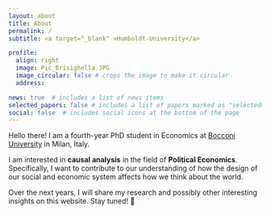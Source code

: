 ```yaml
---
layout: about
title: About
permalink: /
subtitle: <a target="_blank" >Humboldt-University</a>

profile:
  align: right
  image: Pic_Brisighella.JPG
  image_circular: false # crops the image to make it circular
  address: 

news: true  # includes a list of news items
selected_papers: false # includes a list of papers marked as "selected={true}"
social: false  # includes social icons at the bottom of the page
---
```


Hello there! I am a fourth-year PhD student in Economics at 
<a target="_blank" href="https://www.unibocconi.eu/wps/wcm/connect/bocconi/sitopubblico_en/navigation+tree/home/programs/phd/phd+in+economics+and+finance/phd+students/copia+di+current+phd+students+in+economics+_+finance_acquati+2011+09+30+11+21">Bocconi University</a>
in Milan, Italy. 

I am interested in **causal analysis** in the field of **Political Economics**. 
Specifically, I want to contribute to our understanding of how the design of our social and economic system affects how we think about the world.

Over the next years, I will share my research and possibly other interesting insights on this website. Stay tuned! :rocket:
